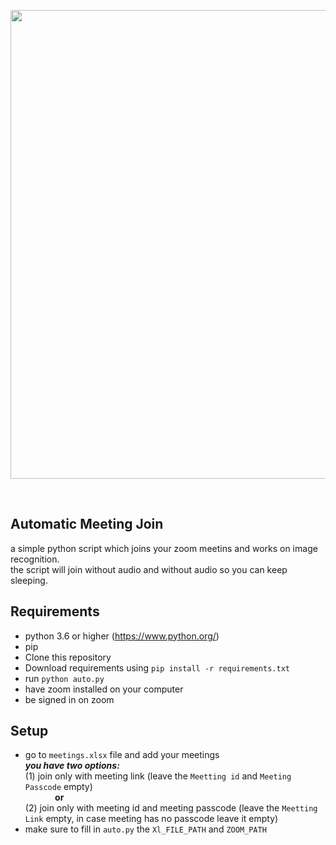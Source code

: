 <p align="center">
  <img src="https://camo.githubusercontent.com/3f9d1f717974430cff1b747471a93fc833a87fbdf5d5b3e4c7f4da34325d280e/68747470733a2f2f63646e2e646973636f72646170702e636f6d2f6174746163686d656e74732f3738363730383939323239383331393931322f3738393839343734313435373130393033322f62616e6e65722e6a7067" width="750px">
</p>
<br>

## Automatic Meeting Join
a simple python script which joins your zoom meetins and works on image recognition.<br>
the script will join without audio and without audio so you can keep sleeping.

## Requirements
* python 3.6 or higher (https://www.python.org/)
* pip
* Clone this repository
* Download requirements using `pip install -r requirements.txt`
* run `python auto.py`
* have zoom installed on your computer
* be signed in on zoom

## Setup
* go to `meetings.xlsx` file and add your meetings<br>
***you have two options:***<br>
(1) join only with meeting link (leave the `Meetting id` and `Meeting Passcode` empty)<br>
&nbsp;&nbsp;&nbsp;&nbsp;&nbsp;&nbsp;&nbsp;&nbsp;&nbsp;&nbsp;&nbsp;&nbsp;**or**<br>
(2) join only with meeting id and meeting passcode (leave the `Meetting Link` empty, in case meeting has no passcode leave it empty)<br>
* make sure to fill in `auto.py` the `Xl_FILE_PATH` and `ZOOM_PATH`
